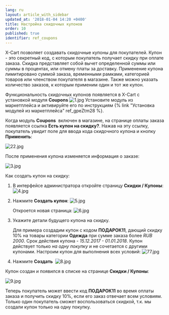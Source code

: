 ```yaml
---
lang: ru
layout: article_with_sidebar
updated_at: '2018-01-04 14:20 +0400'
title: Настройка скидочных купонов
order: 10
published: true
identifier: ref_coupons
---
```

X-Cart позволяет создавать скидочные купоны для покупателей. Купон - это секретный код, c которым покупатель получает скидку при оплате заказа. Скидка представляет собой вычет определенной суммы или суммы в процентах, или отмену платы за доставку. Применение купона лимитировано суммой заказа, временными рамками, категорией товаров или членством покупателя в магазине. Также можно указать количество заказов, к которым применим один и тот же купон.

Функциональность скидочных купонов появляется в X-Cart с установкой модуля **Coupons** ![1.jpg]({{site.baseurl}}/attachments/ref_coupons/1.jpg) Установите модуль из маркетплейса и активируйте его по инструкциям {% link "Установка модулей из маркетплейса" ref_gpeZtm28 %}.

Когда модуль **Coupons**  включен в магазине, на странице оплаты заказа появляется ссылка **Есть купон на скидку?**. Нажав на эту ссылку, покупатель увидит поле для ввода кода скидочного купона и кнопку **Применить**:

![22.jpg]({{site.baseurl}}/attachments/ref_coupons/22.jpg)

После применения купона изменяется информация о заказе:

![3.jpg]({{site.baseurl}}/attachments/ref_coupons/3.jpg)

Как создать купон на скидку:

1.  В интерфейсе администратора откройте страницу **Скидки / Купоны**:
    ![4.jpg]({{site.baseurl}}/attachments/ref_coupons/4.jpg)
    
2.  Нажмите **Создать купон**:
    ![5.jpg]({{site.baseurl}}/attachments/ref_coupons/5.jpg)
    
    Откроется новая страница:
    ![6.jpg]({{site.baseurl}}/attachments/ref_coupons/6.jpg)

3.  Укажите детали будущего купона на скидку. 

    Для примера создадим купон с кодом **ПОДАРОК11**, дающий скидку 10% на товары категории **Одежда** при сумме заказа более _RUB 2000_. Срок действия купона - _15.12.2017 - 01.01.2018_. Купон действует только _на одну покупку_ и не сочетается с другими купонами. Настроим купон для выполнения всех условий:
    ![77.jpg]({{site.baseurl}}/attachments/ref_coupons/77.jpg)

4.  Нажмите **Создать** 
    ![8.jpg]({{site.baseurl}}/attachments/ref_coupons/8.jpg)

Купон создан и появился в списке на странице **Скидки / Купоны**:

![9.jpg]({{site.baseurl}}/attachments/ref_coupons/9.jpg)

Теперь покупатель может ввести код **ПОДАРОК11** во время оплаты заказа и получить скидку 10%, если его заказ отвечает всем условиям. Только один покупатель сможет воспользоваться скидкой, т.к. мы создали купон только на одну покупку.




